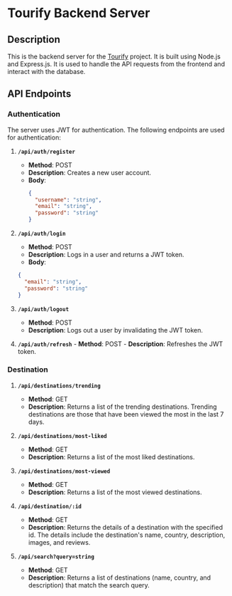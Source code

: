 # Tourify Backend Server

## Description

This is the backend server for the [Tourify](https://github.com/BorhanSaflo/tourify) project. It is built using Node.js and Express.js. It is used to handle the API requests from the frontend and interact with the database.

## API Endpoints

### Authentication

The server uses JWT for authentication. The following endpoints are used for authentication:

1.  **`/api/auth/register`**

    - **Method**: POST
    - **Description**: Creates a new user account.
    - **Body**:
      ```json
      {
        "username": "string",
        "email": "string",
        "password": "string"
      }
      ```

2.  **`/api/auth/login`**

    - **Method**: POST
    - **Description**: Logs in a user and returns a JWT token.
    - **Body**:

    ```json
    {
      "email": "string",
      "password": "string"
    }
    ```

3.  **`/api/auth/logout`**

    - **Method**: POST
    - **Description**: Logs out a user by invalidating the JWT token.

4.  **`/api/auth/refresh`** - **Method**: POST - **Description**: Refreshes the JWT token.

### Destination

1. **`/api/destinations/trending`**

   - **Method**: GET
   - **Description**: Returns a list of the trending destinations. Trending destinations are those that have been viewed the most in the last 7 days.

2. **`/api/destinations/most-liked`**

   - **Method**: GET
   - **Description**: Returns a list of the most liked destinations.

3. **`/api/destinations/most-viewed`**

   - **Method**: GET
   - **Description**: Returns a list of the most viewed destinations.

4. **`/api/destination/:id`**

   - **Method**: GET
   - **Description**: Returns the details of a destination with the specified id. The details include the destination's name, country, description, images, and reviews.

5. **`/api/search?query=string`**
   - **Method**: GET
   - **Description**: Returns a list of destinations (name, country, and description) that match the search query.
